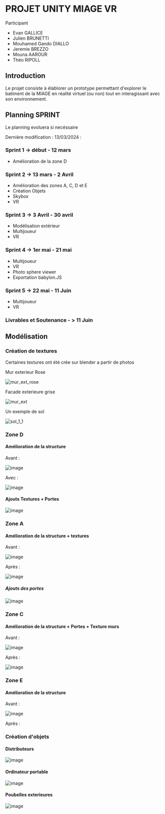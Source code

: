 # PROJET UNITY MIAGE VR

Participant
- Evan GALLICE
- Julien BRUNETTI
- Mouhamed Gando DIALLO
- Jeremie BREZZO
- Mouna AAROUR
- Théo RIPOLL

## Introduction

  Le projet consiste à élablorer un prototype permettant d'explorer le batiment de la MIAGE en réalité virtuel (ou non) tout en interagissant avec son environnement.

## Planning SPRINT
  Le planning evoluera si necéssaire 

  Dernière modification : 13/03/2024 :

### Sprint 1 -> début - 12 mars
  - Amélioration de la zone D

### Sprint 2 -> 13 mars - 2 Avril 
  - Amélioration des zones A, C, D et E
  - Création Objets
  - Skybox
  - VR

### Sprint 3 -> 3 Avril - 30 avril
  - Modélisation extérieur
  - Multijoueur
  - VR

### Sprint 4 -> 1er mai - 21 mai
  - Multijoueur
  - VR
  - Photo sphere viewer
  - Exportation babylon.JS

### Sprint 5 -> 22 mai - 11 Juin
  - Multijoueur
  - VR


### Livrables et Soutenance - > 11 Juin

## Modélisation

### Création de textures

Certaines textures ont été crée sur blender a partir de photos

Mur exterieur Rose

![mur_ext_rose](https://github.com/TheoRipoll/projet_unity_m1_miage/assets/90628991/ac18c08b-a2f3-426b-bea2-54b905b9e119)

Facade exterieure grise

![mur_ext](https://github.com/TheoRipoll/projet_unity_m1_miage/assets/90628991/5a8c6c28-f79b-495d-bbca-8f089705edd9)

Un exemple de sol

![sol_1_1](https://github.com/TheoRipoll/projet_unity_m1_miage/assets/90628991/1059fd88-8f23-429a-b67b-b0cedc7bc9c7)

### Zone D

#### Amélioration de la structure

Avant :

![image](https://github.com/TheoRipoll/projet_unity_m1_miage/assets/90628991/fc4fa757-7118-4e87-9efd-ece5dbba727a)

Avec :

![image](https://github.com/TheoRipoll/projet_unity_m1_miage/assets/90628991/c520e1c6-427a-49b0-98e9-7752038d1e6a)

#### Ajouts Textures + Portes

![image](https://github.com/TheoRipoll/projet_unity_m1_miage/assets/90628991/80ff07c9-3f51-4f42-b3d7-c32ed4448515)

### Zone A

#### Amélioration de la structure + textures

Avant : 

![image](https://github.com/TheoRipoll/projet_unity_m1_miage/assets/90628991/fccbd15e-6e23-4eb9-a6a9-4b2ecac245d7)

Après : 

![image](https://github.com/TheoRipoll/projet_unity_m1_miage/assets/90628991/cf0f4eec-c9e1-4a1f-a17b-c9f294372332)

##### Ajouts des portes

![image](https://github.com/TheoRipoll/projet_unity_m1_miage/assets/90628991/0d43217a-0467-4902-b0db-ce3c5fe30d79)

### Zone C

#### Amélioration de la structure + Portes + Texture murs

Avant : 

![image](https://github.com/TheoRipoll/projet_unity_m1_miage/assets/90628991/6a98cd1e-ee43-45aa-a154-119e7361906f)

Après : 

![image](https://github.com/TheoRipoll/projet_unity_m1_miage/assets/90628991/ead67192-2403-44d7-8696-17ab69efdbe5)

### Zone E

#### Amélioration de la structure

Avant : 

![image](https://github.com/TheoRipoll/projet_unity_m1_miage/assets/90628991/b379acf0-2d0f-4a46-aa33-002b85c1300f)

Après :

### Création d'objets

#### Distributeurs

![image](https://github.com/TheoRipoll/projet_unity_m1_miage/assets/90628991/0e971089-f751-42f5-9706-c59ee3075139)

#### Ordinateur portable

![image](https://github.com/TheoRipoll/projet_unity_m1_miage/assets/90628991/6ef89d89-ecbb-4197-9e10-59d8b32ffff9)

#### Poubelles exterieures

![image](https://github.com/TheoRipoll/projet_unity_m1_miage/assets/90628991/19a70b09-13ff-45c6-b55a-621d2ad987d9)

